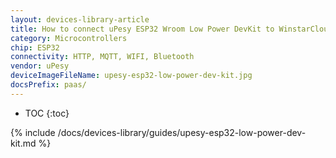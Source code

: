 ```yaml
---
layout: devices-library-article
title: How to connect uPesy ESP32 Wroom Low Power DevKit to WinstarCloud?
category: Microcontrollers
chip: ESP32
connectivity: HTTP, MQTT, WIFI, Bluetooth
vendor: uPesy
deviceImageFileName: upesy-esp32-low-power-dev-kit.jpg
docsPrefix: paas/
---
```


* TOC
{:toc}

{% include /docs/devices-library/guides/upesy-esp32-low-power-dev-kit.md %}
